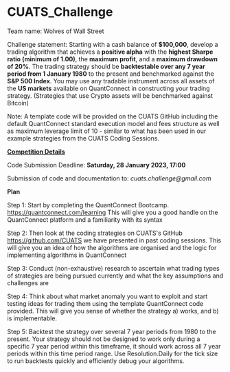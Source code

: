 # CUATS_Challenge

Team name: Wolves of Wall Street 


Challenge statement:
Starting with a cash balance of **$100,000**, develop a trading algorithm that achieves a **positive alpha** with the **highest Sharpe ratio (minimum of 1.00)**, the **maximum profit**, and a **maximum drawdown of 20%**.  The trading strategy should be **backtestable over any 7 year period from 1 January 1980** to the present and benchmarked against the **S&P 500 Index**.  You may use any tradable instrument across all assets of the **US markets** available on QuantConnect in constructing your trading strategy.  (Strategies that use Crypto assets will be benchmarked against Bitcoin)

Note: A template code will be provided on the CUATS GitHub including the default QuantConnect standard execution model and fees structure as well as maximum leverage limit of 10 -  similar to what has been used in our example strategies from the CUATS Coding Sessions. 

**<ins> Competition Details </ins>**

Code Submission Deadline: **Saturday, 28 January 2023, 17:00**

Submission of code and documentation to: _cuats.challenge@gmail.com_

**<in> Plan </ins>**

Step 1: Start by completing the QuantConnect Bootcamp. https://quantconnect.com/learning This will give you a good handle on the QuantConnect platform and a familiarity with its syntax

Step 2: Then look at the coding strategies on CUATS's GitHub https://github.com/CUATS we have presented in past coding sessions. This will give you an idea of how the algorithms are organised and the logic for implementing algorithms in QuantConnect

Step 3: Conduct (non-exhaustive) research to ascertain what trading types of strategies are being pursued currently and what the key assumptions and challenges are

Step 4: Think about what market anomaly you want to exploit and start testing ideas for trading them using the template QuantConnect code provided. This will give you sense of whether the strategy a) works, and b) is implementable.

Step 5: Backtest the strategy over several 7 year periods from 1980 to the present. Your strategy should not be designed to work only during a specific 7 year period within this timeframe, it should work across all 7 year periods within this time period range. Use Resolution.Daily for the tick size to run backtests quickly and efficiently debug your algorithms.
